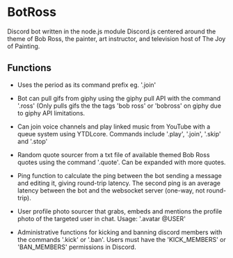 # BotRoss
Discord bot written in the node.js module Discord.js centered around the theme of Bob Ross, the painter, art instructor, and television host of The Joy of Painting.


## Functions 
* Uses the period as its command prefix eg. '.join'

* Bot can pull gifs from giphy using the giphy pull API with the command '.ross' (Only pulls gifs the the tags 'bob ross' or 'bobross' on giphy due to giphy API limitations. 

* Can join voice channels and play linked music from YouTube with a queue system using YTDLcore. Commands include '.play', '.join', '.skip' and '.stop'

* Random quote sourcer from a txt file of available themed Bob Ross quotes using the command '.quote'. Can be expanded with more quotes.

* Ping function to calculate the ping between the bot sending a message and editing it, giving round-trip latency. The second ping is an average latency between the bot and the websocket server (one-way, not round-trip).

* User profile photo sourcer that grabs, embeds and mentions the profile photo of the targeted user in chat. Usage: '.avatar @USER'
* Administrative functions for kicking and banning discord members with the commands '.kick' or '.ban'. Users must have the 'KICK_MEMBERS' or 'BAN_MEMBERS' permissions in Discord.



